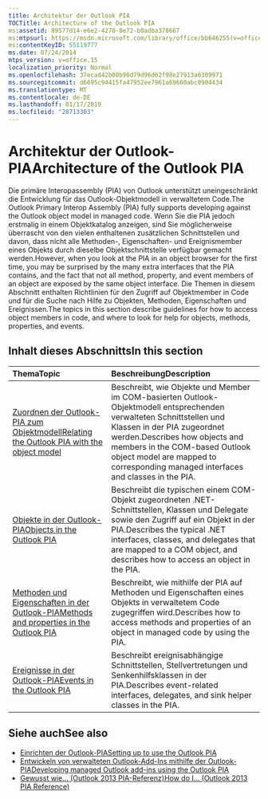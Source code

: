 ```yaml
---
title: Architektur der Outlook PIA
TOCTitle: Architecture of the Outlook PIA
ms:assetid: 89577d14-e6e2-4270-8e72-b0adba378667
ms:mtpsurl: https://msdn.microsoft.com/library/office/bb646255(v=office.15)
ms:contentKeyID: 55119777
ms.date: 07/24/2014
mtps_version: v=office.15
localization_priority: Normal
ms.openlocfilehash: 37ecad42b08b96d79d96d62f98e27913a0309971
ms.sourcegitcommit: d6695c94415fa47952ee7961a69660abc0904434
ms.translationtype: MT
ms.contentlocale: de-DE
ms.lasthandoff: 01/17/2019
ms.locfileid: "28713303"
---
```

# <a name="architecture-of-the-outlook-pia"></a><span data-ttu-id="b7284-102">Architektur der Outlook-PIA</span><span class="sxs-lookup"><span data-stu-id="b7284-102">Architecture of the Outlook PIA</span></span>

<span data-ttu-id="b7284-103">Die primäre Interopassembly (PIA) von Outlook unterstützt uneingeschränkt die Entwicklung für das Outlook-Objektmodell in verwaltetem Code.</span><span class="sxs-lookup"><span data-stu-id="b7284-103">The Outlook Primary Interop Assembly (PIA) fully supports developing against the Outlook object model in managed code.</span></span> <span data-ttu-id="b7284-104">Wenn Sie die PIA jedoch erstmalig in einem Objektkatalog anzeigen, sind Sie möglicherweise überrascht von den vielen enthaltenen zusätzlichen Schnittstellen und davon, dass nicht alle Methoden-, Eigenschaften- und Ereignismember eines Objekts durch dieselbe Objektschnittstelle verfügbar gemacht werden.</span><span class="sxs-lookup"><span data-stu-id="b7284-104">However, when you look at the PIA in an object browser for the first time, you may be surprised by the many extra interfaces that the PIA contains, and the fact that not all method, property, and event members of an object are exposed by the same object interface.</span></span> <span data-ttu-id="b7284-105">Die Themen in diesem Abschnitt enthalten Richtlinien für den Zugriff auf Objektmember in Code und für die Suche nach Hilfe zu Objekten, Methoden, Eigenschaften und Ereignissen.</span><span class="sxs-lookup"><span data-stu-id="b7284-105">The topics in this section describe guidelines for how to access object members in code, and where to look for help for objects, methods, properties, and events.</span></span>

## <a name="in-this-section"></a><span data-ttu-id="b7284-106">Inhalt dieses Abschnitts</span><span class="sxs-lookup"><span data-stu-id="b7284-106">In this section</span></span>

|<span data-ttu-id="b7284-107">Thema</span><span class="sxs-lookup"><span data-stu-id="b7284-107">Topic</span></span>|<span data-ttu-id="b7284-108">Beschreibung</span><span class="sxs-lookup"><span data-stu-id="b7284-108">Description</span></span>|
|:----|:----------|
|[<span data-ttu-id="b7284-109">Zuordnen der Outlook-PIA zum Objektmodell</span><span class="sxs-lookup"><span data-stu-id="b7284-109">Relating the Outlook PIA with the object model</span></span>](relating-the-outlook-pia-with-the-object-model.md) |<span data-ttu-id="b7284-110">Beschreibt, wie Objekte und Member im COM-basierten Outlook-Objektmodell entsprechenden verwalteten Schnittstellen und Klassen in der PIA zugeordnet werden.</span><span class="sxs-lookup"><span data-stu-id="b7284-110">Describes how objects and members in the COM-based Outlook object model are mapped to corresponding managed interfaces and classes in the PIA.</span></span>|
|[<span data-ttu-id="b7284-111">Objekte in der Outlook-PIA</span><span class="sxs-lookup"><span data-stu-id="b7284-111">Objects in the Outlook PIA</span></span>](objects-in-the-outlook-pia.md) |<span data-ttu-id="b7284-112">Beschreibt die typischen einem COM-Objekt zugeordneten .NET-Schnittstellen, Klassen und Delegate sowie den Zugriff auf ein Objekt in der PIA.</span><span class="sxs-lookup"><span data-stu-id="b7284-112">Describes the typical .NET interfaces, classes, and delegates that are mapped to a COM object, and describes how to access an object in the PIA.</span></span>|
|[<span data-ttu-id="b7284-113">Methoden und Eigenschaften in der Outlook-PIA</span><span class="sxs-lookup"><span data-stu-id="b7284-113">Methods and properties in the Outlook PIA</span></span>](methods-and-properties-in-the-outlook-pia.md) |<span data-ttu-id="b7284-114">Beschreibt, wie mithilfe der PIA auf Methoden und Eigenschaften eines Objekts in verwaltetem Code zugegriffen wird.</span><span class="sxs-lookup"><span data-stu-id="b7284-114">Describes how to access methods and properties of an object in managed code by using the PIA.</span></span>|
|[<span data-ttu-id="b7284-115">Ereignisse in der Outlook-PIA</span><span class="sxs-lookup"><span data-stu-id="b7284-115">Events in the Outlook PIA</span></span>](events-in-the-outlook-pia.md) |<span data-ttu-id="b7284-116">Beschreibt ereignisabhängige Schnittstellen, Stellvertretungen und Senkenhilfsklassen in der PIA.</span><span class="sxs-lookup"><span data-stu-id="b7284-116">Describes event-related interfaces, delegates, and sink helper classes in the PIA.</span></span>|

## <a name="see-also"></a><span data-ttu-id="b7284-117">Siehe auch</span><span class="sxs-lookup"><span data-stu-id="b7284-117">See also</span></span>

- [<span data-ttu-id="b7284-118">Einrichten der Outlook-PIA</span><span class="sxs-lookup"><span data-stu-id="b7284-118">Setting up to use the Outlook PIA</span></span>](setting-up-to-use-the-outlook-pia.md)
- [<span data-ttu-id="b7284-119">Entwickeln von verwalteten Outlook-Add-Ins mithilfe der Outlook-PIA</span><span class="sxs-lookup"><span data-stu-id="b7284-119">Developing managed Outlook add-ins using the Outlook PIA</span></span>](developing-managed-outlook-add-ins-using-the-outlook-pia.md)
- [<span data-ttu-id="b7284-120">Gewusst wie... (Outlook 2013 PIA-Referenz)</span><span class="sxs-lookup"><span data-stu-id="b7284-120">How do I... (Outlook 2013 PIA Reference)</span></span>](how-do-i-outlook-2013-pia-reference.md)

